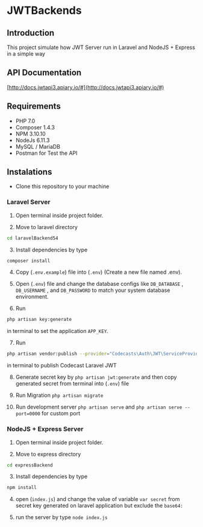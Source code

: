 # JWTBackends

## Introduction

This project simulate how JWT Server run in Laravel and NodeJS + Express in a simple way

## API Documentation

[http://docs.jwtapi3.apiary.io/#](http://docs.jwtapi3.apiary.io/#)

## Requirements

- PHP 7.0
- Composer 1.4.3
- NPM 3.10.10
- NodeJs 6.11.3
- MySQL / MariaDB
- Postman for Test the API


## Instalations

- Clone this repository to your machine

### Laravel Server

1. Open terminal inside project folder.

2. Move to laravel directory
```bash
cd laravelBackend54
```

3. Install dependencies by type 
```bash
composer install
```

4. Copy  (`.env.example`) file into (`.env`) (Create a new file named .env).

5. Open (`.env`) file and change the database configs like `DB_DATABASE` , `DB_USERNAME` , and `DB_PASSWORD` to match your system database environment.

6.  Run 
```bash
php artisan key:generate
``` 
in terminal to set the application `APP_KEY`.

7. Run
```bash
php artisan vendor:publish --provider="Codecasts\Auth\JWT\ServiceProvider"
``` 
in terminal to publish Codecast Laravel JWT

8. Generate secret key by `php artisan jwt:generate` and then copy generated secret from terminal into (`.env`) file

9. Run Migration `php artisan migrate`

10. Run development server `php artisan serve` and `php artisan serve --port=0000` for custom port

### NodeJS + Express Server

1. Open terminal inside project folder.

2. Move to express directory
```bash
cd expressBackend
```

3. Install dependencies by type 
```bash
npm install
```

4. open (`index.js`) and change the value of variable `var secret` from secret key generated on laravel application but exclude the `base64:` 

5. run the server by type `node index.js`

